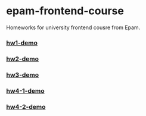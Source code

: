 # epam-frontend-course
Homeworks for university frontend cousre from Epam.

### [hw1-demo](https://ziovio.github.io/epam-frontend-course/hw1/task1/index.html)
### [hw2-demo](https://ziovio.github.io/epam-frontend-course/hw2/index.html)
### [hw3-demo](https://ziovio.github.io/epam-frontend-course/hw3/index.html)
### [hw4-1-demo](https://ziovio.github.io/epam-frontend-course/hw4/task1/index.html)
### [hw4-2-demo](https://ziovio.github.io/epam-frontend-course/hw4/task2/index.html)

